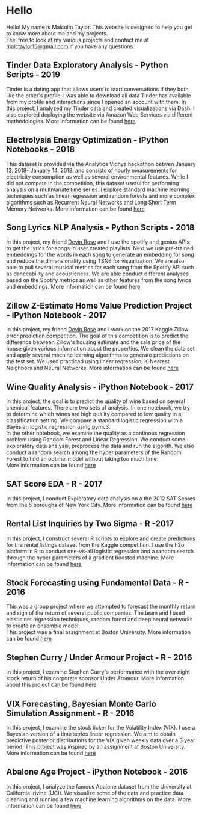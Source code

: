 # Hello

Hello! My name is Malcolm Taylor. This website is designed to help you get to know more about me and my projects.  
Feel free to look at my various projects and contact me  at malctaylor15@gmail.com if you have any questions.  

## Tinder Data Exploratory Analysis - Python Scripts - 2019 

Tinder is a dating app that allows users to start conversations if they both like the other's profile. I was able to download all data Tinder has available from my profile and interactions since I opened an account with them. In this project, I analyzed my Tinder data and created visualizations via Dash. I also explored deploying the website via Amazon Web Services via different methodologies. More information can be found [here](https://github.com/malctaylor15/Tinder_analysis)  


## Electrolysia Energy Optimization - iPython Notebooks - 2018

This dataset is provided via the Analytics Vidhya hackathon betwen January 13, 2018- January 14, 2018. and consists of hourly measurements for electricity consumption as well as several environmental features. While I did not compete in the competition, this dataset useful for performing analysis on a  multivariate time series. I explore standard machine learning techniques such as linear regression and random forests and more complex algorithms such as Recurrent Neural Networks and Long Short Term Memory Networks. More information can be found [here](https://malctaylor15.github.io/Analytics_Vidhya_01132017)   


## Song Lyrics NLP Analysis - Python Scripts - 2018  

In this project, my friend [Devin Rose](https://github.com/trackoverxc/) and I use the spotify and genius APIs to get the lyrics for songs in user created playlists. Next we use pre-trained embeddings for the words in each song to generate an embedding for song and reduce the dimensionality using TSNE for visualization. We are also able to pull several musical metrics for each song from the Spotify API such as danceability and acousticness. We are able conduct different analyses based on the Spotify metrics as well as other features from the song lyrics and embeddings. More information can be found [here](https://github.com/malctaylor15/Song_Lyrics_NLP)


## Zillow Z-Estimate Home Value Prediction Project - iPython Notebook - 2017

In this project, my friend [Devin Rose](https://github.com/trackoverxc/) and I work on the 2017 Kaggle Zillow error prediction competition. The goal of this competition is to predict the difference between Zillow's housing estimate and the sale price of the house given various information about the properties. We clean the data set and apply several machine learning algorithms to generate predictions on the test set. We used practiced using linear regression, K-Nearest Neighbors and Neural Networks.
More information can be found [here](https://malctaylor15.github.io/Zillow_Kaggle/)


## Wine Quality Analysis - iPython Notebook - 2017
In this project, the goal is to predict the quality of wine based on several chemical features. There are two sets of analysis. In one notebook, we try to determine which wines are high quality compared to low quality in a classification setting. We compare a standard logistic regression with a Bayesian logistic regression using pymc3.  
In the other notebook, we examine the quality as a continous regression problem using Random Forest and Linear Regression. We conduct some exploratory data analysis, preprocess the data and run the algorith. We also conduct a random search among the hyper parameters of the Random Forest to find an optimal model without taking too much time.  
More information can be found [here](https://malctaylor15.github.io/Wine_Quality/)


## SAT Score EDA - R - 2017

In this project, I conduct Exploratory data analysis on a the 2012 SAT Scores from the 5 boroughs of New York City. More information can be found [here](https://malctaylor15.github.io/NYC_SAT_Scores_2012/)

## Rental List Inquiries by Two Sigma - R -2017

In this project, I construct several R scripts to explore and create predictions for the rental listings dataset from the Kaggle competition. I use the h2o platform in R to conduct one-vs-all logistic regression and a random search through the hyper parameters of a gradient boosted machine. More information can be found [here](https://malctaylor15.github.io/Rental-List-Inquiries/)

## Stock Forecasting using Fundamental Data - R - 2016

This was a group project where we attempted to forecast the monthly return and sign of the return of several public companies.
The team and I used elastic net regression techniques, random forest and deep neural networks to create an ensemble model.  
This project was a final assignment at Boston University. More information can be found [here](https://malctaylor15.github.io/MF850_Computational_Finance_Final/)

## Stephen Curry / Under Armour Project - R - 2016

In this project, I examine Stephen Curry's performance with the over night stock return of his corporate sponsor Under Aromour. More information about this project can be found [here](https://malctaylor15.github.io/NBA_Project/)

## VIX Forecasting, Bayesian Monte Carlo Simulation Assignment - R - 2016

In this project, I examine the stock ticker for the Volatility Index (VIX). I use a Bayesian version of a time series linear regression.
We aim to obtain predictive posterior distributions for the VIX given weekly data over a 3 year period.
This project was inspired by an assignment at Boston University. More information can be found [here](https://malctaylor15.github.io/VIX_Bayesian/)

## Abalone Age Project - iPython Notebook - 2016

In this project, I analyze the famous Abalone dataset from the University at California Irivine (UCI). We visualize some of the data and practice data cleaning and running a few machine learning algorithms on the data.
More information can be found [here](https://malctaylor15.github.io/Abalones_Age/)
